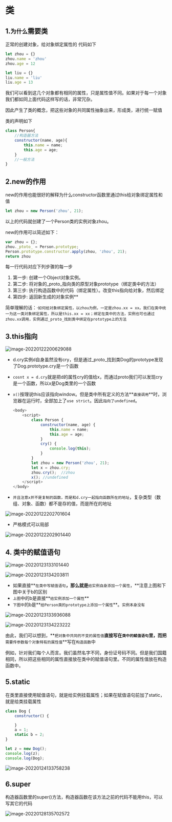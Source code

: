 # 类

## 1.`为什么`需要类

正常的创建对象，给对象绑定属性的 代码如下

``` javascript
let zhou = {}
zhou.name = 'zhou'
zhou.age = 12

let liu = {}
liu.name = 'liu'
liu.age = 13
```

我们可以看到这几个对象都有相同的属性，只是属性值不同。如果对于每一个对象我们都如同上面代码这样写的话，非常冗杂。

因此产生了类的概念，把这些对象的共同属性抽象出来，形成类，进行统一赋值

类的声明如下

``` javascript
class Person{
    //构造器方法
	constructor(name, age){
        this.name = name;
        this.age = age;
    }
    //一般方法
}
```

## 2.new的作用

new的作用也能很好的解释为什么constructor函数里通过this给对象绑定属性和值

``` javascript
let zhou = new Person('zhou', 21);
```

以上的代码就创建了一个Person类的实例对象zhou。

new的作用可以简述如下：

```  javascript
var zhou = {};
zhou._ptoto_ = Person.prototype;
Person.prototype.constructor.apply(zhou, 'zhou', 21);
return zhou
```

每一行代码对应下列步骤的每一步

1. 第一步: 创建一个Object对象实例。
2. 第二步: 将对象的_proto_指向类的原型对象prototype（绑定类中的方法）
3. 第三步: 执行构造函数中的代码（绑定属性）。改变this指向给对象，然后绑定
4. 第四步: 返回新生成的对象实例**

简单理解的话：·`如何给对象绑定属性，以zhou为例，一定是zhou.xx = xx。我们在类中统一为这一类对象绑定属性，所以是this.xx = xx；绑定在类中的方法，实例也可也通过zhou.xx调用，实例通过_proto_找到类中绑定在prototype上的方法`

## 3.this指向

![image-20220122200629088](C:\Users\zayn\AppData\Roaming\Typora\typora-user-images\image-20220122200629088.png)

- d.cry实例d自身虽然没有cry，但是通过_proto_找到类Dog的prototype发现了Dog.prototype.cry是一个函数

- `cosnt x = d.cry`就是把d的属性cry的值给x，而通过proto我们可以发现cry是一个函数，所以x是Dog类里的一个函数

- `x()`按理说this应该指向window。但是类中所有定义的方法**`直接调用`**时，浏览器在运行时，全部加上了`use strict`。因此`指向了undefined`。

  ``` javascript
  <body>
      <script>
          class Person {
              constructor(name, age) {
                  this.name = name;
                  this.age = age;
              }
              cry() {
                  console.log(this);
              }
          }
          let zhou = new Person('zhou', 21);
          let x = zhou.cry;
          zhou.cry();  //zhou
          x(); //undefined
      </script>
  </body>
  ```

  

- `并且注意x并不是复制的函数，而是和d.cry一起指向函数所在的地址`，复杂类型（数组、对象、函数）都不是存的值，而是所在的地址

![image-20220122202701604](C:\Users\zayn\AppData\Roaming\Typora\typora-user-images\image-20220122202701604.png)

- 严格模式可以局部

![image-20220122202901440](C:\Users\zayn\AppData\Roaming\Typora\typora-user-images\image-20220122202901440.png)

## 4. 类中的赋值语句

![image-20220123133101440](C:\Users\zayn\AppData\Roaming\Typora\typora-user-images\image-20220123133101440.png)

![image-20220123134203811](C:\Users\zayn\AppData\Roaming\Typora\typora-user-images\image-20220123134203811.png)

- 如果直接**`在类中写赋值语句`**，那么就是**`给实例自身添加一个属性`，**注意上图和下图中关于b的区别
- `上图`中的b是直接**`给实例添加一个属性`**
- `下图中`的b是**`给Person类的prototype上添加一个属性`**。`实例本身没有`

![image-20220123133936088](C:\Users\zayn\AppData\Roaming\Typora\typora-user-images\image-20220123133936088.png)

![image-20220123134223222](C:\Users\zayn\AppData\Roaming\Typora\typora-user-images\image-20220123134223222.png)

由此，我们可以想到，**`把对象中共同的不变的属性值`**直接写在`类中的赋值语句`里，而把**`需要传参数每个对象特有的属性值`**写在`构造函数`中

例如，针对我们每个人而言。我们虽然名字不同，身份证号码不同。但是我们国籍相同，所以把这些相同的属性直接放在类中的赋值语句里。不同的属性值放在构造函数中。

## 5.static

在类里直接使用赋值语句，就是给实例挂载属性；如果在赋值语句前加了static，就是给类挂载属性

``` javascript
class Dog {
    constructor() {

    }
    a = 1;
    static b = 2;
}

let z = new Dog();
console.log(z);
console.log(Dog);
```

![image-20220124133758238](C:\Users\zayn\AppData\Roaming\Typora\typora-user-images\image-20220124133758238.png)

## 6.super

构造器函数里的super()方法，构造器函数在该方法之前的代码不能用this，可以写其它的代码

![image-20220128135702572](C:\Users\zayn\AppData\Roaming\Typora\typora-user-images\image-20220128135702572.png)